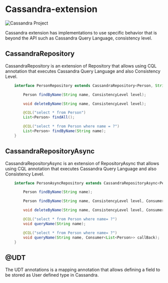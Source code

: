 # Cassandra-extension

![Cassandra Project](https://github.com/JNOSQL/jnosql-site/blob/master/assets/img/logos/cassandra.png)


Cassandra extension has implementations to use specific behavior that is beyond the API such as Cassandra Query Language, consistency level.

## CassandraRepository

CassandraRepository is an extension of Repository that allows using CQL annotation that executes Cassandra Query Language and also Consistency Level.


```java
    interface PersonRepository extends CassandraRepository<Person, String> {

        Person findByName(String name, ConsistencyLevel level);

        void deleteByName(String name, ConsistencyLevel level);

        @CQL("select * from Person")
        List<Person> findAll();

        @CQL("select * from Person where name = ?")
        List<Person> findByName(String name);
    }
```

## CassandraRepositoryAsync

CassandraRepositoryAsync is an extension of RepositoryAsync that allows using CQL annotation that executes Cassandra Query Language and also Consistency Level.


```java
    interface PersonAsyncRepository extends CassandraRepositoryAsync<Person, String> {

        Person findByName(String name);

        Person findByName(String name, ConsistencyLevel level, Consumer<List<Person>> callBack);

        void deleteByName(String name, ConsistencyLevel level, Consumer<Void> callBack);

        @CQL("select * from Person where name= ?")
        void queryName(String name);

        @CQL("select * from Person where name= ?")
        void queryName(String name, Consumer<List<Person>> callBack);
    }
```

## @UDT

The UDT annotations is a mapping annotation that allows defining a field to be stored as User defined type in Cassandra.
